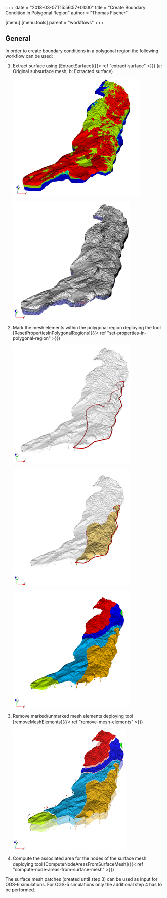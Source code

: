 +++
date = "2018-03-07T15:56:57+01:00"
title = "Create Boundary Condition in Polygonal Region"
author = "Thomas Fischer"

[menu]
  [menu.tools]
    parent = "workflows"
+++

## General

In order to create boundary conditions in a polygonal region the following workflow can be used:

1. Extract surface using [ExtractSurface]({{< ref "extract-surface" >}}) (a: Original subsurface mesh; b: Extracted surface)

    ![Sub-surface mesh](01-SubSurfaceMesh_web.png "Sub-surface mesh")

    ![Extracted surface](02-ExtractSurface_Web.png "Extracted surface")

2. Mark the mesh elements within the polygonal region deploying the tool [ResetPropertiesInPolygonalRegions]({{< ref "set-properties-in-polygonal-region" >}})

    ![Surface and polygon](03a-MarkedRegionsAtSurface_Web.png "Surface and polygon")

    ![Marked elements in polygonal region are colored yellow](03b-MarkedRegionsAtSurface_Web.png "Marked elements in polygonal region are colored yellow")

    ![Marked regions visualized by different colors](03c-MarkedRegionsAtSurface_Web.png "Marked regions visualized by different colors")

3. Remove marked/unmarked mesh elements deploying tool [removeMeshElements]({{< ref "remove-mesh-elements" >}})

    ![Resulting patches visualized by different colors and z-translations](04-ExtractedRegionPatches_Web.png "Resulting patches visualized by different colors and z-translations")

4. Compute the associated area for the nodes of the surface mesh deploying tool [ComputeNodeAreasFromSurfaceMesh]({{< ref "compute-node-areas-from-surface-mesh" >}})

The surface mesh patches (created until step 3) can be used as input for OGS-6 simulations. For OGS-5 simulations only the additional step 4 has to be performed.
